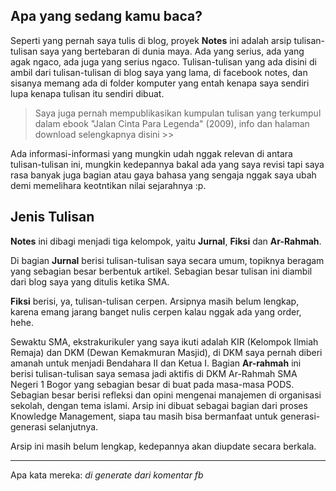 ## Apa yang sedang kamu baca?

Seperti yang pernah saya tulis di blog, proyek **Notes** ini adalah arsip tulisan-tulisan saya yang bertebaran di dunia maya. Ada yang serius, ada yang agak ngaco, ada juga yang serius ngaco. Tulisan-tulisan yang ada disini di ambil dari tulisan-tulisan di blog saya yang lama, di facebook notes, dan sisanya memang ada di folder komputer yang entah kenapa saya sendiri lupa kenapa tulisan itu sendiri dibuat. 

> Saya juga pernah mempublikasikan kumpulan tulisan yang terkumpul dalam ebook "Jalan Cinta Para Legenda" (2009), info dan halaman download selengkapnya disini >>

Ada informasi-informasi yang mungkin udah nggak relevan di antara tulisan-tulisan ini, mungkin kedepannya bakal ada yang saya revisi tapi saya rasa banyak juga bagian atau gaya bahasa yang sengaja nggak saya ubah demi memelihara keotntikan nilai sejarahnya :p.

## Jenis Tulisan

**Notes** ini dibagi menjadi tiga kelompok, yaitu **Jurnal**, **Fiksi** dan **Ar-Rahmah**. 

Di bagian **Jurnal** berisi tulisan-tulisan saya secara umum, topiknya beragam yang sebagian besar berbentuk artikel. Sebagian besar tulisan ini diambil dari blog saya yang ditulis ketika SMA.

**Fiksi** berisi, ya, tulisan-tulisan cerpen. Arsipnya masih belum lengkap, karena emang jarang banget nulis cerpen kalau nggak ada yang order, hehe.

Sewaktu SMA, ekstrakurikuler yang saya ikuti adalah KIR (Kelompok Ilmiah Remaja) dan DKM (Dewan Kemakmuran Masjid), di DKM saya pernah diberi amanah untuk menjadi Bendahara II dan Ketua I. Bagian **Ar-rahmah** ini berisi tulisan-tulisan saya semasa jadi aktifis di DKM Ar-Rahmah SMA Negeri 1 Bogor yang sebagian besar di buat pada masa-masa PODS. Sebagian besar berisi refleksi dan opini mengenai manajemen di organisasi sekolah, dengan tema islami. Arsip ini dibuat sebagai bagian dari proses Knowledge Management, siapa tau masih bisa bermanfaat untuk generasi-generasi selanjutnya.

Arsip ini masih belum lengkap, kedepannya akan diupdate secara berkala.

---
Apa kata mereka: *di generate dari komentar fb*
